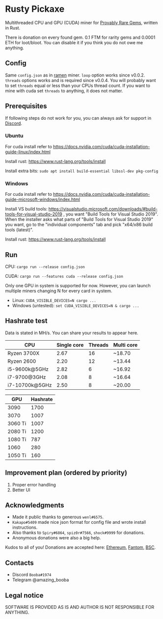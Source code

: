 # Rusty Pickaxe

Multithreaded CPU and GPU (CUDA) miner for [Provably Rare Gems](https://gems.alphafinance.io/#/rarity), written in Rust.

There is donation on every found gem. 0.1 FTM for rarity gems and 0.0001 ETH for 
loot/bloot. You can disable it if you think you do not owe me anything.

## Config

Same `config.json` as in [ramen](https://github.com/dmptrluke/ramen) miner. 
`loop` option works since v0.0.2. `threads` options works and is required since v0.0.4.
You will probably want to set `threads` equal or less than your CPUs thread count.
If you want to mine with cuda set `threads` to anything, it does not matter.

## Prerequisites

If following steps do not work for you, you can always ask for support in [Discord](https://discord.gg/xDk6enpGnM).

### Ubuntu

For cuda install refer to https://docs.nvidia.com/cuda/cuda-installation-guide-linux/index.html

Install rust: https://www.rust-lang.org/tools/install

Install extra bits: `sudo apt install build-essential libssl-dev pkg-config`

### Windows

For cuda install refer to https://docs.nvidia.com/cuda/cuda-installation-guide-microsoft-windows/index.html

Install VS build tools: https://visualstudio.microsoft.com/downloads/#build-tools-for-visual-studio-2019 ,
you want "Build Tools for Visual Studio 2019". When the installer asks what parts of 
"Build Tools for Visual Studio 2019" you want, go to the "individual components" tab
and pick "x64/x86 build tools (latest)".

Install rust: https://www.rust-lang.org/tools/install

## Run

CPU: `cargo run --release config.json`

CUDA: `cargo run --features cuda --release config.json`

Only one GPU in system is supported for now. However, you can launch multiple miners
changing N for every card in system.

- Linux: `CUDA_VISIBLE_DEVICES=N cargo ...`
- Windows (untested): `set CUDA_VISIBLE_DEVICES=N & cargo ...`

## Hashrate test

Data is stated in MH/s.
You can share your results to appear here.

CPU | Single core | Threads | Multi core
--- | --- | --- | ---
Ryzen 3700X | 2.67 | 16 | ~18.70
Ryzen 2600 | 2.20 | 12 | ~13.44
i5-9600k@5GHz | 2.82 | 6 | ~16.92
i7-9700@3GHz | 2.08 | 8 | ~16.64
i7-10700k@5GHz | 2.50 | 8 | ~20.00

GPU | Hashrate
--- | ---
3090 | 1700
3070 | 1007
3060 Ti | 1007
2080 Ti | 1200
1080 Ti | 787
1060 | 280
1050 Ti | 160


## Improvement plan (ordered by priority)

1. Proper error handling
2. Better UI
 
## Acknowledgments

- Made it public thanks to generous `wenl#6575`.
- `Kakapo#5409` made nice json format for config file and wrote install instructions.
- Also thanks to `Spiry#6864`, `spiz0r#7566`, `shock#9999` for donations.
- Anonymous donations were also a big help.

Kudos to all of you! Donations are accepted here: [Ethereum](https://etherscan.io/address/0x8dd47bf52589cf12ff4703951c619821cf794b77), [Fantom](https://ftmscan.com/address/0x8dd47bf52589cf12ff4703951c619821cf794b77), [BSC](https://bscscan.com/address/0x8dd47bf52589cf12ff4703951c619821cf794b77).

## Contacts

- Discord `Booba#1974`
- Telegram @amazing_booba

## Legal notice

SOFTWARE IS PROVIDED AS IS AND AUTHOR IS NOT RESPONSIBLE FOR ANYTHING.
